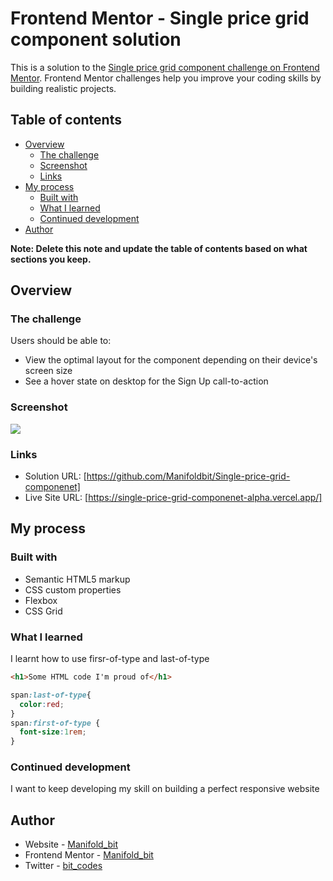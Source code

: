 # Frontend Mentor - Single price grid component solution

This is a solution to the [Single price grid component challenge on Frontend Mentor](https://www.frontendmentor.io/challenges/single-price-grid-component-5ce41129d0ff452fec5abbbc). Frontend Mentor challenges help you improve your coding skills by building realistic projects. 

## Table of contents

- [Overview](#overview)
  - [The challenge](#the-challenge)
  - [Screenshot](#screenshot)
  - [Links](#links)
- [My process](#my-process)
  - [Built with](#built-with)
  - [What I learned](#what-i-learned)
  - [Continued development](#continued-development)
- [Author](#author)

**Note: Delete this note and update the table of contents based on what sections you keep.**

## Overview

### The challenge

Users should be able to:

- View the optimal layout for the component depending on their device's screen size
- See a hover state on desktop for the Sign Up call-to-action

### Screenshot

![](./screenshot.png)

### Links

- Solution URL: [https://github.com/Manifoldbit/Single-price-grid-componenet]
- Live Site URL: [https://single-price-grid-componenet-alpha.vercel.app/]

## My process

### Built with

- Semantic HTML5 markup
- CSS custom properties
- Flexbox
- CSS Grid

### What I learned

I learnt how to use firsr-of-type and last-of-type

```html
<h1>Some HTML code I'm proud of</h1>
```
```css
span:last-of-type{
  color:red;
}
span:first-of-type {
  font-size:1rem;
}
```


### Continued development

I want to keep developing my skill on building a perfect responsive website


## Author

- Website - [Manifold_bit]()
- Frontend Mentor - [Manifold_bit](https://www.frontendmentor.io/profile/Manifoldbit)
- Twitter - [bit_codes](https://twitter.com/IloriBabajide)

